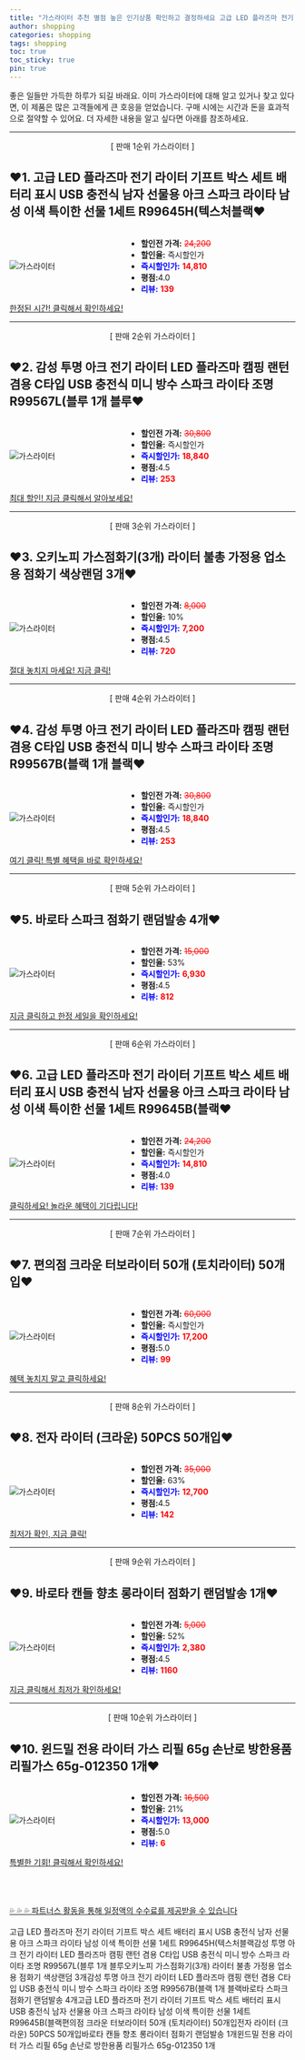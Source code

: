 ```yaml
---
title: "가스라이터 추천 별점 높은 인기상품 확인하고 결정하세요 고급 LED 플라즈마 전기 라이터"
author: shopping
categories: shopping
tags: shopping
toc: true
toc_sticky: true
pin: true
---
```

좋은 일들만 가득한 하루가 되길 바래요. 이미 가스라이터에 대해 알고 있거나 찾고 있다면, 이 제품은 많은 고객들에게 큰 호응을 얻었습니다. 구매 시에는 시간과 돈을 효과적으로 절약할 수 있어요. 더 자세한 내용을 알고 싶다면 아래를 참조하세요.

---
<p class="toplist" style="margin: 0 auto; display: block; width: fit-content;">[ 판매 1순위 가스라이터 ]</p>

<h2><strong>❤️1. 고급 LED 플라즈마 전기 라이터 기프트 박스 세트 배터리 표시 USB 충전식 남자 선물용 아크 스파크 라이타 남성 이색 특이한 선물 1세트 R99645H(텍스처블랙❤️</strong></h2>

<div style="display: flex; align-items: center;">
    <div style="flex: 0.4;">
        <img src="https://thumbnail8.coupangcdn.com/thumbnails/remote/230x230ex/image/vendor_inventory/e1e9/b1c1310344076d93c92dded3abd2b34f78f73469cfb375d3e5b42c87afff.jpg" alt="가스라이터" style="max-width: 100%;">
    </div>
    <div style="flex: 0.6; margin-left: 10px;">
        <ul>
            <li><strong>할인전 가격:</strong> <del style="color: red;">24,200</del></li>
            <li><strong>할인율:</strong> 즉시할인가</li>
            <li><span style='color:blue'><strong>즉시할인가:</strong></span> <span style='color:red'><strong>14,810</strong></span></li>
            <li><strong>평점:</strong>4.0</li>
            <li><span style='color:blue'><strong>리뷰:</strong></span> <span style='color:red'><strong>139</strong></span></li>
        </ul>
    </div>
</div>
<div class="center">
    <a href="https://selin100587001.github.io?lptag=AF9450613&subid=githubio&pageKey=7765265430&traceid=V0-153&itemId=20950001183&vendorItemId=88015972595" class="myButton">
        한정된 시간! 클릭해서 확인하세요!
    </a>
</div>


---
<p class="toplist" style="margin: 0 auto; display: block; width: fit-content;">[ 판매 2순위 가스라이터 ]</p>

<h2><strong>❤️2. 감성 투명 아크 전기 라이터 LED 플라즈마 캠핑 랜턴 겸용 C타입 USB 충전식 미니 방수 스파크 라이타 조명 R99567L(블루 1개 블루❤️</strong></h2>

<div style="display: flex; align-items: center;">
    <div style="flex: 0.4;">
        <img src="https://thumbnail6.coupangcdn.com/thumbnails/remote/230x230ex/image/vendor_inventory/b1a9/a2e0d40459654792937dc7c94c0fd05d7b49bb19c681e28cdd26f377d0a9.jpg" alt="가스라이터" style="max-width: 100%;">
    </div>
    <div style="flex: 0.6; margin-left: 10px;">
        <ul>
            <li><strong>할인전 가격:</strong> <del style="color: red;">30,800</del></li>
            <li><strong>할인율:</strong> 즉시할인가</li>
            <li><span style='color:blue'><strong>즉시할인가:</strong></span> <span style='color:red'><strong>18,840</strong></span></li>
            <li><strong>평점:</strong>4.5</li>
            <li><span style='color:blue'><strong>리뷰:</strong></span> <span style='color:red'><strong>253</strong></span></li>
        </ul>
    </div>
</div>
<div class="center">
    <a href="https://selin100587001.github.io?lptag=AF9450613&subid=githubio&pageKey=7563720949&traceid=V0-153&itemId=19932477080&vendorItemId=87031983044" class="myButton">
        최대 할인! 지금 클릭해서 알아보세요!
    </a>
</div>


---
<p class="toplist" style="margin: 0 auto; display: block; width: fit-content;">[ 판매 3순위 가스라이터 ]</p>

<h2><strong>❤️3. 오키노피 가스점화기(3개) 라이터 불총 가정용 업소용 점화기 색상랜덤 3개❤️</strong></h2>

<div style="display: flex; align-items: center;">
    <div style="flex: 0.4;">
        <img src="https://thumbnail10.coupangcdn.com/thumbnails/remote/230x230ex/image/vendor_inventory/c831/a6520b8d61eccb5f72c1594f769bd6a08a8ad1fd9dec12f43cde47e3f83f.jpg" alt="가스라이터" style="max-width: 100%;">
    </div>
    <div style="flex: 0.6; margin-left: 10px;">
        <ul>
            <li><strong>할인전 가격:</strong> <del style="color: red;">8,000</del></li>
            <li><strong>할인율:</strong> 10%</li>
            <li><span style='color:blue'><strong>즉시할인가:</strong></span> <span style='color:red'><strong>7,200</strong></span></li>
            <li><strong>평점:</strong>4.5</li>
            <li><span style='color:blue'><strong>리뷰:</strong></span> <span style='color:red'><strong>720</strong></span></li>
        </ul>
    </div>
</div>
<div class="center">
    <a href="https://selin100587001.github.io?lptag=AF9450613&subid=githubio&pageKey=7894713473&traceid=V0-153&itemId=21622656457&vendorItemId=3014888848" class="myButton">
        절대 놓치지 마세요! 지금 클릭!
    </a>
</div>


---
<p class="toplist" style="margin: 0 auto; display: block; width: fit-content;">[ 판매 4순위 가스라이터 ]</p>

<h2><strong>❤️4. 감성 투명 아크 전기 라이터 LED 플라즈마 캠핑 랜턴 겸용 C타입 USB 충전식 미니 방수 스파크 라이타 조명 R99567B(블랙 1개 블랙❤️</strong></h2>

<div style="display: flex; align-items: center;">
    <div style="flex: 0.4;">
        <img src="https://thumbnail8.coupangcdn.com/thumbnails/remote/230x230ex/image/vendor_inventory/f9df/ecdc1b922ba1addd66b9b87fa1ac65a86e69da14600fe050cd0550a354b0.jpg" alt="가스라이터" style="max-width: 100%;">
    </div>
    <div style="flex: 0.6; margin-left: 10px;">
        <ul>
            <li><strong>할인전 가격:</strong> <del style="color: red;">30,800</del></li>
            <li><strong>할인율:</strong> 즉시할인가</li>
            <li><span style='color:blue'><strong>즉시할인가:</strong></span> <span style='color:red'><strong>18,840</strong></span></li>
            <li><strong>평점:</strong>4.5</li>
            <li><span style='color:blue'><strong>리뷰:</strong></span> <span style='color:red'><strong>253</strong></span></li>
        </ul>
    </div>
</div>
<div class="center">
    <a href="https://selin100587001.github.io?lptag=AF9450613&subid=githubio&pageKey=7563720949&traceid=V0-153&itemId=19932477087&vendorItemId=87031983087" class="myButton">
        여기 클릭! 특별 혜택을 바로 확인하세요!
    </a>
</div>


---
<p class="toplist" style="margin: 0 auto; display: block; width: fit-content;">[ 판매 5순위 가스라이터 ]</p>

<h2><strong>❤️5. 바로타 스파크 점화기 랜덤발송 4개❤️</strong></h2>

<div style="display: flex; align-items: center;">
    <div style="flex: 0.4;">
        <img src="https://thumbnail9.coupangcdn.com/thumbnails/remote/230x230ex/image/retail/images/2023/08/09/10/0/6d5f6b0c-4304-45bc-8c82-2ab16bae54d1.jpg" alt="가스라이터" style="max-width: 100%;">
    </div>
    <div style="flex: 0.6; margin-left: 10px;">
        <ul>
            <li><strong>할인전 가격:</strong> <del style="color: red;">15,000</del></li>
            <li><strong>할인율:</strong> 53%</li>
            <li><span style='color:blue'><strong>즉시할인가:</strong></span> <span style='color:red'><strong>6,930</strong></span></li>
            <li><strong>평점:</strong>4.5</li>
            <li><span style='color:blue'><strong>리뷰:</strong></span> <span style='color:red'><strong>812</strong></span></li>
        </ul>
    </div>
</div>
<div class="center">
    <a href="https://selin100587001.github.io?lptag=AF9450613&subid=githubio&pageKey=7426975547&traceid=V0-153&itemId=19722491332&vendorItemId=86826605822" class="myButton">
        지금 클릭하고 한정 세일을 확인하세요!
    </a>
</div>


---
<p class="toplist" style="margin: 0 auto; display: block; width: fit-content;">[ 판매 6순위 가스라이터 ]</p>

<h2><strong>❤️6. 고급 LED 플라즈마 전기 라이터 기프트 박스 세트 배터리 표시 USB 충전식 남자 선물용 아크 스파크 라이타 남성 이색 특이한 선물 1세트 R99645B(블랙❤️</strong></h2>

<div style="display: flex; align-items: center;">
    <div style="flex: 0.4;">
        <img src="https://thumbnail7.coupangcdn.com/thumbnails/remote/230x230ex/image/vendor_inventory/2c9a/67cded40f97c24b76e5c0d62a7d4e9c6a99a61cd81c8db6194c01eacd9d6.jpg" alt="가스라이터" style="max-width: 100%;">
    </div>
    <div style="flex: 0.6; margin-left: 10px;">
        <ul>
            <li><strong>할인전 가격:</strong> <del style="color: red;">24,200</del></li>
            <li><strong>할인율:</strong> 즉시할인가</li>
            <li><span style='color:blue'><strong>즉시할인가:</strong></span> <span style='color:red'><strong>14,810</strong></span></li>
            <li><strong>평점:</strong>4.0</li>
            <li><span style='color:blue'><strong>리뷰:</strong></span> <span style='color:red'><strong>139</strong></span></li>
        </ul>
    </div>
</div>
<div class="center">
    <a href="https://selin100587001.github.io?lptag=AF9450613&subid=githubio&pageKey=7765265430&traceid=V0-153&itemId=20950001186&vendorItemId=88015972617" class="myButton">
        클릭하세요! 놀라운 혜택이 기다립니다!
    </a>
</div>


---
<p class="toplist" style="margin: 0 auto; display: block; width: fit-content;">[ 판매 7순위 가스라이터 ]</p>

<h2><strong>❤️7. 편의점 크라운 터보라이터 50개 (토치라이터) 50개입❤️</strong></h2>

<div style="display: flex; align-items: center;">
    <div style="flex: 0.4;">
        <img src="https://thumbnail9.coupangcdn.com/thumbnails/remote/230x230ex/image/vendor_inventory/7b9f/82f1d216a0d8098f7c511e12bfc85f91dea7257d0f13eda26d744725913d.jpg" alt="가스라이터" style="max-width: 100%;">
    </div>
    <div style="flex: 0.6; margin-left: 10px;">
        <ul>
            <li><strong>할인전 가격:</strong> <del style="color: red;">60,000</del></li>
            <li><strong>할인율:</strong> 즉시할인가</li>
            <li><span style='color:blue'><strong>즉시할인가:</strong></span> <span style='color:red'><strong>17,200</strong></span></li>
            <li><strong>평점:</strong>5.0</li>
            <li><span style='color:blue'><strong>리뷰:</strong></span> <span style='color:red'><strong>99</strong></span></li>
        </ul>
    </div>
</div>
<div class="center">
    <a href="https://selin100587001.github.io?lptag=AF9450613&subid=githubio&pageKey=7755663967&traceid=V0-153&itemId=20902495687&vendorItemId=87969523240" class="myButton">
        혜택 놓치지 말고 클릭하세요!
    </a>
</div>


---
<p class="toplist" style="margin: 0 auto; display: block; width: fit-content;">[ 판매 8순위 가스라이터 ]</p>

<h2><strong>❤️8. 전자 라이터 (크라운) 50PCS 50개입❤️</strong></h2>

<div style="display: flex; align-items: center;">
    <div style="flex: 0.4;">
        <img src="https://thumbnail7.coupangcdn.com/thumbnails/remote/230x230ex/image/vendor_inventory/d997/8fcaa2c9a7e43149c1e5425098f91889d2a2f65c04028a5e08ab488441e5.jpg" alt="가스라이터" style="max-width: 100%;">
    </div>
    <div style="flex: 0.6; margin-left: 10px;">
        <ul>
            <li><strong>할인전 가격:</strong> <del style="color: red;">35,000</del></li>
            <li><strong>할인율:</strong> 63%</li>
            <li><span style='color:blue'><strong>즉시할인가:</strong></span> <span style='color:red'><strong>12,700</strong></span></li>
            <li><strong>평점:</strong>4.5</li>
            <li><span style='color:blue'><strong>리뷰:</strong></span> <span style='color:red'><strong>142</strong></span></li>
        </ul>
    </div>
</div>
<div class="center">
    <a href="https://selin100587001.github.io?lptag=AF9450613&subid=githubio&pageKey=7777046718&traceid=V0-153&itemId=21010801272&vendorItemId=88074368909" class="myButton">
        최저가 확인, 지금 클릭!
    </a>
</div>


---
<p class="toplist" style="margin: 0 auto; display: block; width: fit-content;">[ 판매 9순위 가스라이터 ]</p>

<h2><strong>❤️9. 바로타 캔들 향초 롱라이터 점화기 랜덤발송 1개❤️</strong></h2>

<div style="display: flex; align-items: center;">
    <div style="flex: 0.4;">
        <img src="https://thumbnail8.coupangcdn.com/thumbnails/remote/230x230ex/image/retail/images/1583655671414233-4e4d1136-eb9f-4d2e-83f7-d0e06ff5d05b.jpg" alt="가스라이터" style="max-width: 100%;">
    </div>
    <div style="flex: 0.6; margin-left: 10px;">
        <ul>
            <li><strong>할인전 가격:</strong> <del style="color: red;">5,000</del></li>
            <li><strong>할인율:</strong> 52%</li>
            <li><span style='color:blue'><strong>즉시할인가:</strong></span> <span style='color:red'><strong>2,380</strong></span></li>
            <li><strong>평점:</strong>4.5</li>
            <li><span style='color:blue'><strong>리뷰:</strong></span> <span style='color:red'><strong>1160</strong></span></li>
        </ul>
    </div>
</div>
<div class="center">
    <a href="https://selin100587001.github.io?lptag=AF9450613&subid=githubio&pageKey=7643357780&traceid=V0-153&itemId=20316327483&vendorItemId=87401910584" class="myButton">
        지금 클릭해서 최저가 확인하세요!
    </a>
</div>


---
<p class="toplist" style="margin: 0 auto; display: block; width: fit-content;">[ 판매 10순위 가스라이터 ]</p>

<h2><strong>❤️10. 윈드밀 전용 라이터 가스 리필 65g 손난로 방한용품 리필가스 65g-012350 1개❤️</strong></h2>

<div style="display: flex; align-items: center;">
    <div style="flex: 0.4;">
        <img src="https://thumbnail9.coupangcdn.com/thumbnails/remote/230x230ex/image/vendor_inventory/924d/b8ff082bf314158fa95d1ba62ffac06d623f27c9fbcfa60e548b7f5d0be5.jpg" alt="가스라이터" style="max-width: 100%;">
    </div>
    <div style="flex: 0.6; margin-left: 10px;">
        <ul>
            <li><strong>할인전 가격:</strong> <del style="color: red;">16,500</del></li>
            <li><strong>할인율:</strong> 21%</li>
            <li><span style='color:blue'><strong>즉시할인가:</strong></span> <span style='color:red'><strong>13,000</strong></span></li>
            <li><strong>평점:</strong>5.0</li>
            <li><span style='color:blue'><strong>리뷰:</strong></span> <span style='color:red'><strong>6</strong></span></li>
        </ul>
    </div>
</div>
<div class="center">
    <a href="https://selin100587001.github.io?lptag=AF9450613&subid=githubio&pageKey=5926878721&traceid=V0-153&itemId=10520185017&vendorItemId=77801761095" class="myButton">
        특별한 기회! 클릭해서 확인하세요!
    </a>
</div>

<br><br><br>[💦 💦 💦 파트너스 활동을 통해 일정액의 수수료를 제공받을 수 있습니다](https://link.coupang.com/a/bcpT2c)<br><br>고급 LED 플라즈마 전기 라이터 기프트 박스 세트 배터리 표시 USB 충전식 남자 선물용 아크 스파크 라이타 남성 이색 특이한 선물 1세트 R99645H(텍스처블랙감성 투명 아크 전기 라이터 LED 플라즈마 캠핑 랜턴 겸용 C타입 USB 충전식 미니 방수 스파크 라이타 조명 R99567L(블루 1개 블루오키노피 가스점화기(3개) 라이터 불총 가정용 업소용 점화기 색상랜덤 3개감성 투명 아크 전기 라이터 LED 플라즈마 캠핑 랜턴 겸용 C타입 USB 충전식 미니 방수 스파크 라이타 조명 R99567B(블랙 1개 블랙바로타 스파크 점화기 랜덤발송 4개고급 LED 플라즈마 전기 라이터 기프트 박스 세트 배터리 표시 USB 충전식 남자 선물용 아크 스파크 라이타 남성 이색 특이한 선물 1세트 R99645B(블랙편의점 크라운 터보라이터 50개 (토치라이터) 50개입전자 라이터 (크라운) 50PCS 50개입바로타 캔들 향초 롱라이터 점화기 랜덤발송 1개윈드밀 전용 라이터 가스 리필 65g 손난로 방한용품 리필가스 65g-012350 1개
